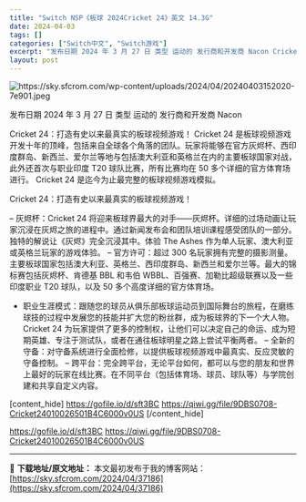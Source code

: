 ```yaml
---
title: "Switch NSP《板球 2024Cricket 24》英文 14.3G"
date: 2024-04-03
tags: []
categories: ["Switch中文", "Switch游戏"]
excerpt: "发布日期 2024 年 3 月 27 日 类型 运动的 发行商和开发商 Nacon Cricket 24：打造有史以来最真实的板球视频游戏！ Cricket 24 是板球视频游戏开发十年的顶峰，包括来自全球各个角落的团队。玩家将能够在官方灰烬杯、西印度群岛、新西兰、爱尔兰等地与包括澳大利亚和英格兰在&hellip;"
layout: post
---
```


<img class="aligncenter" src="https://sky.sfcrom.com/wp-content/uploads/2024/04/20240403152020-7e901.jpeg" alt="https://sky.sfcrom.com/wp-content/uploads/2024/04/20240403152020-7e901.jpeg" />

发布日期 2024 年 3 月 27 日
类型 运动的
发行商和开发商 Nacon

Cricket 24：打造有史以来最真实的板球视频游戏！
Cricket 24 是板球视频游戏开发十年的顶峰，包括来自全球各个角落的团队。玩家将能够在官方灰烬杯、西印度群岛、新西兰、爱尔兰等地与包括澳大利亚和英格兰在内的主要板球国家对战，此外还首次与职业印度 T20 球队比赛，所有比赛均在 50 多个详细的官方体育场进行。 Cricket 24 是迄今为止最完整的板球视频游戏模拟。

Cricket 24：打造有史以来最真实的板球视频游戏！

– 灰烬杯：Cricket 24 将迎来板球界最大的对手——灰烬杯。详细的过场动画让玩家沉浸在灰烬之旅的进程中。通过新闻发布会和团队培训课程感受团队的一部分。独特的解说让《灰烬》完全沉浸其中。体验 The Ashes 作为单人玩家、澳大利亚或英格兰玩家的游戏体验。
– 官方许可：超过 300 名玩家拥有完整的摄影测量。主要板球国家包括澳大利亚、英格兰、西印度群岛、新西兰和爱尔兰等。最大的锦标赛包括灰烬杯、肯德基 BBL 和韦伯 WBBL、百强赛、加勒比超级联赛以及一些印度职业 T20 球队，以及 50 多个高度详细的官方体育场。
- 职业生涯模式：跟随您的球员从俱乐部板球运动员到国际舞台的旅程，在磨练球技的过程中发展您的技能并扩大您的粉丝群，成为板球界的下一个大人物。 Cricket 24 为玩家提供了更多的控制权，让他们可以决定自己的命运、成为短期英雄、专注于测试队，或者在通往板球明星之路上尝试平衡两者。
– 全新的守备：对守备系统进行全面检修，以提供板球视频游戏中最真实、反应灵敏的守备控制。
– 跨平台：完全跨平台，无论平台如何，都可以与您的朋友和世界上最好的玩家在线比赛。在不同平台（包括体育场、球员、球队等）与学院创建和共享自定义内容。

[content_hide]
https://gofile.io/d/sft3BC
https://qiwi.gg/file/9DBS0708-Cricket24010026501B4C6000v0US
[/content_hide]

<!--wechatfans start-->
https://gofile.io/d/sft3BC
https://qiwi.gg/file/9DBS0708-Cricket24010026501B4C6000v0US
<!--wechatfans end-->

---
📖 **下载地址/原文地址：** 本文最初发布于我的博客网站：[https://sky.sfcrom.com/2024/04/37186](https://sky.sfcrom.com/2024/04/37186)
